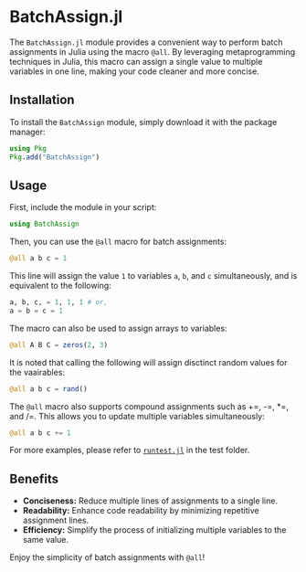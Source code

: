 
# BatchAssign.jl

The `BatchAssign.jl` module provides a convenient way to perform batch assignments in Julia using the macro `@all`. By leveraging metaprogramming techniques in Julia, this macro can assign a single value to multiple variables in one line, making your code cleaner and more concise.

## Installation

To install the `BatchAssign` module, simply download it with the package manager:

```julia
using Pkg
Pkg.add("BatchAssign")
```

## Usage

First, include the module in your script:

```julia
using BatchAssign
```

Then, you can use the `@all` macro for batch assignments:

```julia
@all a b c = 1
```

This line will assign the value `1` to variables `a`, `b`, and `c` simultaneously, and is equivalent to the following:

```julia
a, b, c, = 1, 1, 1 # or, 
a = b = c = 1
```

The macro can also be used to assign arrays to variables:

```julia
@all A B C = zeros(2, 3)
```

It is noted that calling the following will assign disctinct random values for the vaairables:

```julia
@all a b c = rand()
```

The `@all` macro also supports compound assignments such as +=, -=, *=, and /=. This allows you to update multiple variables simultaneously:

```julia
@all a b c += 1
```

For more examples, please refer to [`runtest.jl`](./test/runtests.jl) in the test folder.

## Benefits

- **Conciseness:** Reduce multiple lines of assignments to a single line.
- **Readability:** Enhance code readability by minimizing repetitive assignment lines.
- **Efficiency:** Simplify the process of initializing multiple variables to the same value.

Enjoy the simplicity of batch assignments with `@all`!
